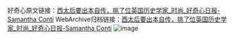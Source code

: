 好奇心原文链接：[西太后要出本自传，挑了位英国历史学家_时尚_好奇心日报-Samantha Conti](https://www.qdaily.com/articles/3944.html)
WebArchive归档链接：[西太后要出本自传，挑了位英国历史学家_时尚_好奇心日报-Samantha Conti](http://web.archive.org/web/20190623153317/https://www.qdaily.com/articles/3944.html)
![image](http://ww3.sinaimg.cn/large/007d5XDpgy1g3vdlq3o1kj30u043se81)